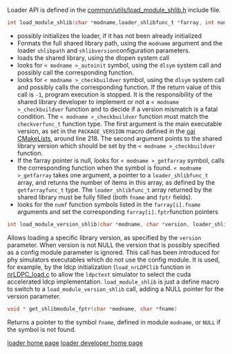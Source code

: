 Loader API is defined in the [common/utils/load_module_shlib.h](https://gitlab.eurecom.fr/oai/openairinterface5g/blob/develop/common/utils/load_module_shlib.h) include file.
```c
int load_module_shlib(char *modname,loader_shlibfunc_t *farray, int numf)
```
* possibly initializes the loader, if it has not been already initialized
* Formats the full shared library path, using the `modname` argument and the loader `shlibpath` and `shlibversion`configuration parameters.
* loads the shared library, using the dlopen system call
* looks for `< modname >_autoinit` symbol, using the `dlsym` system call and possibly call the corresponding function.
* looks for `< modname >_checkbuildver` symbol, using the `dlsym` system call and possibly calls the corresponding function. If the return value of this call is `-1`, program execution is stopped. It is the responsibility of the shared library developer to implement or not a `< modname >_checkbuildver` function and to decide if a version mismatch is a fatal condition. The `< modname >_checkbuildver` function must match the `checkverfunc_t` function type. The first argument is the main executable version, as set  in the `PACKAGE_VERSION` macro defined in the [oai CMakeLists](https://gitlab.eurecom.fr/oai/openairinterface5g/blob/develop/CMakeLists.txt#L218), around line 218. The second argument points to the shared library version which should be set  by the `< modname >_checkbuildver` function.
* If the farray pointer is null,  looks for `< modname >_getfarray` symbol, calls the corresponding function when the symbol is found. `< modname >_getfarray` takes one argument, a pointer to a  `loader_shlibfunc_t` array, and returns the number of items in this array, as defined by the `getfarrayfunc_t` type. The `loader_shlibfunc_t` array returned by the shared library must be fully filled (both `fname` and `fptr` fields).
* looks for the `numf` function symbols listed in the `farray[i].fname` arguments and set the corresponding `farray[i].fptr`function pointers

```c
int load_module_version_shlib(char *modname, char *version, loader_shlibfunc_t *farray, int numf)
```
Allows loading a specific library version, as specified by the `version` parameter. When version is not NULL the version that is possibly specified as a config module parameter is ignored. This call has been introduced for phy simulators executables which do not use the config module. It is used, for example,  by the ldcp initialization (`load_nrLDPClib` function in [nrLDPC_load.c](../../../../../openair1/PHY/CODING/nrLDPC_load.c)  to allow the `ldpctest` simulator to select the cuda accelerated ldcp implementation. `load_module_shlib` is just a define macro to switch to a `load_module_version_shlib` call,  adding a NULL pointer for the version parameter.

```c
void * get_shlibmodule_fptr(char *modname, char *fname)
```
Returns a pointer to the symbol `fname`, defined in module `modname`, or `NULL` if the symbol is not found.

[loader home page](../../loader.md)
[loader developer home page](../devusage.md)

